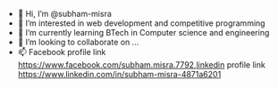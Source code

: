 - 👋 Hi, I’m @subham-misra
- 👀 I’m interested in web development and competitive programming
- 🌱 I’m currently learning BTech in Computer science and engineering
- 💞️ I’m looking to collaborate on ...
- 📫 Facebook profile link https://www.facebook.com/subham.misra.7792,linkedin profile link https://www.linkedin.com/in/subham-misra-4871a6201


<!---
subham-misra/subham-misra is a ✨ special ✨ repository because its `README.md` (this file) appears on your GitHub profile.
You can click the Preview link to take a look at your changes.
--->
